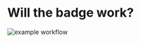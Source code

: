 # Will the badge work?

![example workflow](https://github.com/pixelsnow/dockerhub_test_github_actions/actions/workflows/github-actions-workflow.yml/badge.svg)

